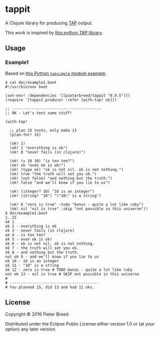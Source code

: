 # tappit

A Clojure library for producing [TAP](http://testanything.org/) output.

This work is inspired by [this python TAP library](https://github.com/rjbs/tapsimple).

## Usage

### Example1

Based on [this Python `tapsimple` module example](https://github.com/rjbs/tapsimple/blob/master/examples/ok.t).


```
$ cat doc/example1.boot
#!/usr/bin/env boot

(set-env! :dependencies '[[pieterbreed/tappit "0.9.5"]])
(require '[tappit.producer :refer [with-tap! ok]])

;; ----------------------------------------
;; OK - Let's test some stuff!

(with-tap!

  ;; plan 15 tests, only make 13
  (plan-for! 15)

  (ok! 1)
  (ok! 1 "everything is ok")
  (ok! 0 "never fails (in clojure)")

  (ok! (= 10 10) "is ten ten?")
  (ok! ok "even ok is ok!")
  (ok! (type ok) "ok is not nil. ok is not nothing.")
  (ok! true "the truth will set you ok.")
  (ok! (not false) "and nothing but the truth.")
  (ok! false "and we'll know if you lie to us")

  (ok! (integer? 10) "10 is an integer")
  (ok! (string? "10") "\"10\" is a string")

  (ok! 0 "zero is true" :todo "bonus - quite a lot like ruby")
  (ok! nil "nil is true" :skip "not possible in this universe"))
$ doc/example1.boot 
1..15
ok 1
ok 2 - everything is ok
ok 3 - never fails (in clojure)
ok 4 - is ten ten?
ok 5 - even ok is ok!
ok 6 - ok is not nil. ok is not nothing.
ok 7 - the truth will set you ok.
ok 8 - and nothing but the truth.
not ok 9 - and we'll know if you lie to us
ok 10 - 10 is an integer
ok 11 - "10" is a string
ok 12 - zero is true # TODO bonus - quite a lot like ruby
not ok 13 - nil is true # SKIP not possible in this universe
# 
# ----------------------------------------
# You planned 15, did 13 and had 11 oks.
```

## License

Copyright © 2016 Pieter Breed

Distributed under the Eclipse Public License either version 1.0 or (at
your option) any later version.
